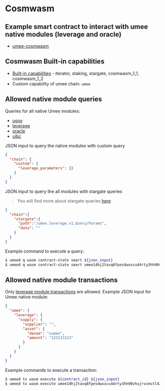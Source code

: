# Cosmwasm

## Example smart contract to interact with umee native modules (leverage and oracle)

- [umee-cosmwasm](https://github.com/umee-network/umee-cosmwasm)

## Cosmwasm Built-in capabilities

- [Built-in capabilities](https://github.com/CosmWasm/cosmwasm/blob/main/docs/CAPABILITIES-BUILT-IN.md) - iterator, staking, stargate, cosmwasm_1_1, cosmwasm_1_2
- Custom capability of umee chain: `umee`

## Allowed native module queries

Queries for all native Umee modules:

- [ugov](https://github.com/umee-network/umee/blob/main/proto/umee/ugov/v1/query.proto)
- [leverage](https://github.com/umee-network/umee/blob/main/proto/umee/leverage/v1/query.proto)
- [oracle](https://github.com/umee-network/umee/blob/main/proto/umee/oracle/v1/query.proto)
- [uibc](https://github.com/umee-network/umee/blob/main/proto/umee/uibc/v1/quota.proto)

JSON input to query the native modules with custom query

```json
{
  "chain": {
    "custom": {
      "leverage_parameters": {}
    }
  }
}
```

JSON input to query the all modules with stargate queries
> You will find more about stargate queries [here](https://github.com/CosmWasm/wasmvm/blob/v1.2.3/types/queries.go#L339-L350)

```json
{
  "chain":{
    "stargate":{
      "path":"/umee.leverage.v1.Query/Params",
      "data": ""
    }
  }
}
```

Example command to execute a query:

```bash
$ umeed q wasm contract-state smart ${json_input}
$ umeed q wasm contract-state smart umee14hj2tavq8fpesdwxxcu44rty3hh90vhujrvcmstl4zr3txmfvw9scsdqqx '{"chain":{"custom":{"leverage_params":{}}}}'
```

## Allowed native module transactions

Only [leverage module transactions](https://github.com/umee-network/umee/blob/main/proto/umee/leverage/v1/tx.proto) are allowed. Example JSON input for Umee native module:

```json
{
  "umee": {
    "leverage": {
      "supply": {
        "supplier": "",
        "asset": {
          "denom": "uumee",
          "amount": "123123123"
        }
      }
    }
  }
}
```

Example commands to execute a transaction:

```bash
$ umeed tx wasm execute ${contract_id} ${json_input}
$ umeed tx wasm execute umee14hj2tavq8fpesdwxxcu44rty3hh90vhujrvcmstl4zr3txmfvw9scsdqqx '{"umee":{"leverage":{"supply_collateral":{"supplier":"umee1s84d29zk3k20xk9f0hvczkax90l9t94g72n6wm","asset":{"denom":"uumee","amount":"1234"}}}}}'
```
